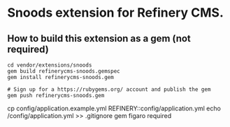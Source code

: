 # Snoods extension for Refinery CMS.

## How to build this extension as a gem (not required)

    cd vendor/extensions/snoods
    gem build refinerycms-snoods.gemspec
    gem install refinerycms-snoods.gem

    # Sign up for a https://rubygems.org/ account and publish the gem
    gem push refinerycms-snoods.gem

cp config/application.example.yml REFINERY::config/application.yml
echo /config/application.yml >> .gitignore
gem figaro required



